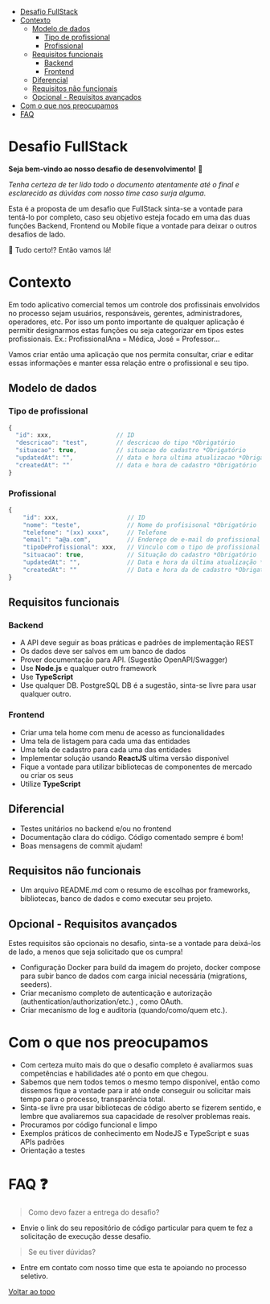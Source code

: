 - [Desafio FullStack](#desafio-fullstack)
- [Contexto](#contexto)
  - [Modelo de dados](#modelo-de-dados)
    - [Tipo de profissional](#tipo-de-profissional)
    - [Profissional](#profissional)
  - [Requisitos funcionais](#requisitos-funcionais)
    - [Backend](#backend)
    - [Frontend](#frontend)
  - [Diferencial](#diferencial)
  - [Requisitos não funcionais](#requisitos-não-funcionais)
  - [Opcional - Requisitos avançados ](#opcional---requisitos-avançados)
- [Com o que nos preocupamos](#com-o-que-nos-preocupamos)
- [FAQ](#faq)

# Desafio FullStack

**Seja bem-vindo ao nosso desafio de desenvolvimento!** :raised_hands:

*Tenha certeza de ter lido todo o documento atentamente até o final e esclarecido as dúvidas com nosso time caso surja alguma.*

Esta é a proposta de um desafio que FullStack sinta-se a vontade para tentá-lo por completo, caso seu objetivo esteja focado em uma das duas funções Backend, Frontend ou Mobile fique a vontade para deixar o outros desafios de lado.

:rocket: Tudo certo!?  Então vamos lá! 


# Contexto

Em todo aplicativo comercial temos um controle dos profissinais envolvidos no processo sejam usuários, responsáveis, gerentes, administradores, operadores, etc. Por isso um ponto importante de qualquer aplicação é permitir designarmos estas funções ou seja categorizar em tipos estes profissionais.  Ex.: ProfissionalAna = Médica, José = Professor... 

Vamos criar então uma aplicação que nos permita consultar, criar e editar essas informações e manter essa relação entre o profissional e seu tipo.

## Modelo de dados
### Tipo de profissional
```js
{
  "id": xxx,                  // ID 
  "descricao": "test",        // descricao do tipo *Obrigatório
  "situacao": true,           // situacao do cadastro *Obrigatório
  "updatedAt": "",            // data e hora ultima atualizacao *Obrigatório
  "createdAt": ""             // data e hora de cadastro *Obrigatório
}
```

### Profissional
```js
{
    "id": xxx,                   // ID
    "nome": "teste",             // Nome do profisisonal *Obrigatório
    "telefone": "(xx) xxxx",     // Telefone
    "email": "a@a.com",          // Endereço de e-mail do profissional
    "tipoDeProfissional": xxx,   // Vinculo com o tipo de profissional *Obrigatório
    "situacao": true,            // Situação do cadastro *Obrigatório
    "updatedAt": "",             // Data e hora da última atualização *Obrigatório
    "createdAt": ""              // Data e hora da de cadastro *Obrigatório
}
```

## Requisitos funcionais
### Backend
- A API deve seguir as boas práticas e padrões de implementação REST
- Os dados deve ser salvos em um banco de dados
- Prover documentação para API. (Sugestão OpenAPI/Swagger)
- Use **Node.js** e qualquer outro framework
- Use **TypeScript**
- Use qualquer DB. PostgreSQL DB é a sugestão, sinta-se livre para usar qualquer outro.

### Frontend
- Criar uma tela home com menu de acesso as funcionalidades
- Uma tela de listagem para cada uma das entidades
- Uma tela de cadastro para cada uma das entidades
- Implementar solução usando **ReactJS** ultima versão disponível
- Fique a vontade para utilizar bibliotecas de componentes de mercado ou criar os seus
- Utilize **TypeScript**

## Diferencial
- Testes unitários no backend e/ou no frontend
- Documentação clara do código. Código comentado sempre é bom!
- Boas mensagens de commit ajudam!

## Requisitos não funcionais
- Um arquivo README.md com o resumo de escolhas por frameworks, bibliotecas, banco de dados e como executar seu projeto.


## Opcional - Requisitos avançados

Estes requisitos são opcionais no desafio, sinta-se a vontade para deixá-los de lado, a menos que seja solicitado que os cumpra!   

- Configuração Docker para build da imagem do projeto, docker compose para subir banco de dados com carga inicial necessária (migrations, seeders).
- Criar mecanismo completo de autenticação e autorização (authentication/authorization/etc.) , como OAuth.
- Criar mecanismo de log e auditoria (quando/como/quem etc.).

# Com o que nos preocupamos
- Com certeza muito mais do que o desafio completo é avaliarmos suas competências e habilidades até o ponto em que chegou.
- Sabemos que nem todos temos o mesmo tempo disponível, então como dissemos fique a vontade para ir até onde conseguir ou solicitar mais tempo para o processo, transparência total.
- Sinta-se livre pra usar bibliotecas de código aberto se fizerem sentido, e lembre que avaliaremos sua capacidade de resolver problemas reais.
- Procuramos por código funcional e limpo
- Exemplos práticos de conhecimento em NodeJS e TypeScript e suas APIs padrões
- Orientação a testes 

# FAQ :question:
> Como devo fazer a entrega do desafio?

- Envie o link do seu repositório de código particular para quem te fez a solicitação de execução desse desafio.

> Se eu tiver dúvidas?
- Entre em contato com nosso time que esta te apoiando no processo seletivo.

[Voltar ao topo](#desafio-fullstack)